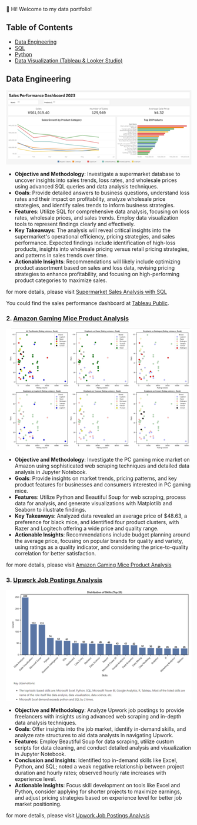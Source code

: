 👋 Hi! Welcome to my data portfolio!

## Table of Contents

- [Data Engineering](#data_engineering)
- [SQL](#)
- [Python](#)
- [Data Visualization (Tableau & Looker Studio)](#)

## Data Engineering

![Sales Dashboard Overview](./overview/Sales_Dashboard_Overview.png)

- **Objective and Methodology**: Investigate a supermarket database to uncover insights into sales trends, loss rates, and wholesale prices using advanced SQL queries and data analysis techniques.
- **Goals**: Provide detailed answers to business questions, understand loss rates and their impact on profitability, analyze wholesale price strategies, and identify sales trends to inform business strategies.
- **Features**: Utilize SQL for comprehensive data analysis, focusing on loss rates, wholesale prices, and sales trends. Employ data visualization tools to represent findings clearly and effectively.
- **Key Takeaways**: The analysis will reveal critical insights into the supermarket's operational efficiency, pricing strategies, and sales performance. Expected findings include identification of high-loss products, insights into wholesale pricing versus retail pricing strategies, and patterns in sales trends over time.
- **Actionable Insights**: Recommendations will likely include optimizing product assortment based on sales and loss data, revising pricing strategies to enhance profitability, and focusing on high-performing product categories to maximize sales.

for more details, please visit [Supermarket Sales Analysis with SQL](https://github.com/raufh10/supermarket_data_analysis_sql)

You could find the sales performance dashboard at [Tableau Public](https://public.tableau.com/app/profile/rauf.hamidy/viz/SalesPerformanceDashboard_17003520540570/Dashboard).

### 2. [Amazon Gaming Mice Product Analysis](https://github.com/raufh10/Amazon_Gaming_Mice_Data_Analysis)

![Sales Dashboard Overview](./overview/Amazon_Analysis_Overview.png)

- **Objective and Methodology**: Investigate the PC gaming mice market on Amazon using sophisticated web scraping techniques and detailed data analysis in Jupyter Notebook.
- **Goals**: Provide insights on market trends, pricing patterns, and key product features for businesses and consumers interested in PC gaming mice.
- **Features**: Utilize Python and Beautiful Soup for web scraping, process data for analysis, and generate visualizations with Matplotlib and Seaborn to illustrate findings.
- **Key Takeaways**: Analyzed data revealed an average price of $48.63, a preference for black mice, and identified four product clusters, with Razer and Logitech offering a wide price and quality range.
- **Actionable Insights**: Recommendations include budget planning around the average price, focusing on popular brands for quality and variety, using ratings as a quality indicator, and considering the price-to-quality correlation for better satisfaction.

for more details, please visit [Amazon Gaming Mice Product Analysis](https://github.com/raufh10/Amazon_Gaming_Mice_Data_Analysis)

### 3. [Upwork Job Postings Analysis](https://github.com/raufh10/Upwork_Job_Data_Analysis)

![Sales Dashboard Overview](./overview/Upwork_Analysis_Overview.png)

- **Objective and Methodology**: Analyze Upwork job postings to provide freelancers with insights using advanced web scraping and in-depth data analysis techniques.
- **Goals**: Offer insights into the job market, identify in-demand skills, and analyze rate structures to aid data analysts in navigating Upwork.
- **Features**: Employ Beautiful Soup for data scraping, utilize custom scripts for data cleaning, and conduct detailed analysis and visualization in Jupyter Notebook.
- **Conclusion and Insights**: Identified top in-demand skills like Excel, Python, and SQL; noted a weak negative relationship between project duration and hourly rates; observed hourly rate increases with experience level.
- **Actionable Insights**: Focus skill development on tools like Excel and Python, consider applying for shorter projects to maximize earnings, and adjust pricing strategies based on experience level for better job market positioning.

for more details, please visit [Upwork Job Postings Analysis](https://github.com/raufh10/Upwork_Job_Data_Analysis)
